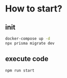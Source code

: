 # How to start?

## init

```bash
docker-compose up -d
npx prisma migrate dev
```

## execute code
```bash
npm run start
```
